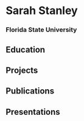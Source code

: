# Sarah Stanley 
### Florida State University

## Education

## Projects

## Publications

## Presentations

